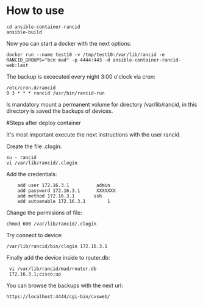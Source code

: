 # How to use
```
cd ansible-container-rancid
ansible-build
```

Now you can start a docker with the next options:
```
docker run --name test10 -v /tmp/test10:/var/lib/rancid -e RANCID_GROUPS="bcn mad" -p 4444:443 -d ansible-container-rancid-web:last
```

The backup is excecuted every night 3:00 o'clock via cron:
```
/etc/cron.d/rancid
0 3 * * * rancid /usr/bin/rancid-run
```
Is mandatory mount a permanent volume for directory /var/lib/rancid, in this directory is saved the backups of devices.



#Steps after deploy container

It's most important execute the next instructions with the user rancid.

Create the file .clogin:
```
su - rancid
vi /var/lib/rancid/.clogin
```
Add the credentials:
```
	add user 172.16.3.1          admin
	add password 172.16.3.1      XXXXXXX
	add method 172.16.3.1       ssh
	add autoenable 172.16.3.1        1
  ```
  
  Change the permisions of file:
  ```
  chmod 600 /var/lib/rancid/.clogin
  ```
  Try connect to device:
  ```
  /var/lib/rancid/bin/clogin 172.16.3.1
  ```
  Finally add the device inside to router.db:
  ```
   vi /var/lib/rancid/mad/router.db
   172.16.3.1;cisco;up
   ```
   
   You can browse the backups with the next url:
   ```
   https://localhost:4444/cgi-bin/cvsweb/
   ```
